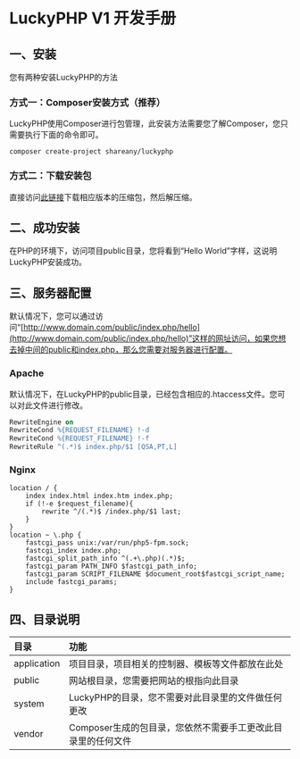 # LuckyPHP V1 开发手册

## 一、安装

您有两种安装LuckyPHP的方法

### 方式一：Composer安装方式（推荐）

LuckyPHP使用Composer进行包管理，此安装方法需要您了解Composer，您只需要执行下面的命令即可。

```Linux
composer create-project shareany/luckyphp
```

### 方式二：下载安装包

直接访问[此链接](https://github.com/ShareAny/LuckyPHP/releases)下载相应版本的压缩包，然后解压缩。

## 二、成功安装

在PHP的环境下，访问项目public目录，您将看到“Hello World”字样，这说明LuckyPHP安装成功。

## 三、服务器配置

默认情况下，您可以通过访问“[http://www.domain.com/public/index.php/hello](http://www.domain.com/public/index.php/hello)”这样的网址访问，如果您想去掉中间的public和index.php，那么您需要对服务器进行配置。

### Apache

默认情况下，在LuckyPHP的public目录，已经包含相应的.htaccess文件。您可以对此文件进行修改。

```Apache
RewriteEngine on
RewriteCond %{REQUEST_FILENAME} !-d
RewriteCond %{REQUEST_FILENAME} !-f
RewriteRule ^(.*)$ index.php/$1 [QSA,PT,L]
```

### Nginx

```Nginx
location / {
    index index.html index.htm index.php;
    if (!-e $request_filename){
        rewrite ^/(.*)$ /index.php/$1 last;
    }
}
location ~ \.php {
    fastcgi_pass unix:/var/run/php5-fpm.sock;
    fastcgi_index index.php;
    fastcgi_split_path_info ^(.+\.php)(.*)$;
    fastcgi_param PATH_INFO $fastcgi_path_info;
    fastcgi_param SCRIPT_FILENAME $document_root$fastcgi_script_name;
    include fastcgi_params;
}
```

## 四、目录说明

| 目录         | 功能           |
| :---------- | :----------------- |
| application | 项目目录，项目相关的控制器、模板等文件都放在此处            |
| public      | 网站根目录，您需要把网站的根指向此目录                    |
| system      | LuckyPHP的目录，您不需要对此目录里的文件做任何更改         |
| vendor      | Composer生成的包目录，您依然不需要手工更改此目录里的任何文件 |
